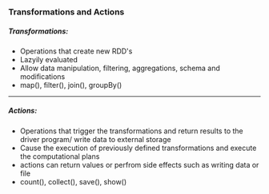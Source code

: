 ### Transformations and Actions

##### Transformations:

- Operations that create new RDD's
- Lazyily evaluated
- Allow data manipulation, filtering, aggregations, schema and modifications
- map(), filter(), join(), groupBy()

------------------

##### Actions:

- Operations that trigger the transformations and return results to the driver program/ write data to external storage
- Cause the execution of previously defined transformations and execute the computational plans
- actions can return values or perfrom side effects such as writing data or file
- count(), collect(), save(), show()